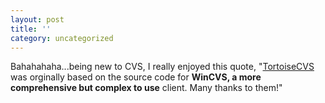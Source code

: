 ```yaml
---
layout: post
title: ''
category: uncategorized
---
```


Bahahahaha...being new to CVS, I really enjoyed this quote, "<a href="http://www.tortoisecvs.org/">TortoiseCVS</a> was orginally based on the source code for <b>WinCVS, a more comprehensive but complex to use</b> client. Many thanks to them!"
